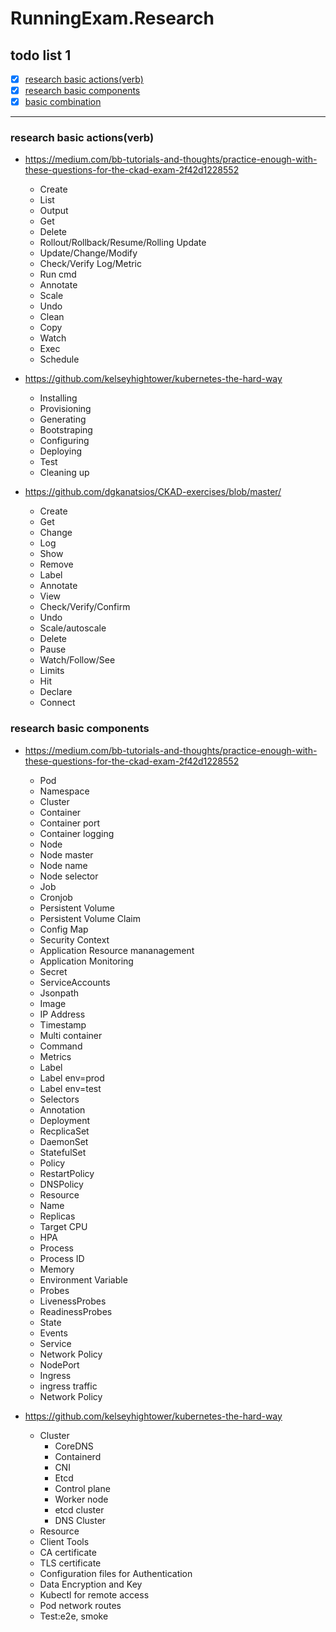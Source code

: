 # RunningExam.Research

## todo list 1

- [x] [research basic actions(verb)](research-basic-actions(verb))
- [x] [research basic components](research-basic-components)
- [x] [basic combination](k8s-analysis1-basic-combination.md)

--------
 
 ### research basic actions(verb)
 - https://medium.com/bb-tutorials-and-thoughts/practice-enough-with-these-questions-for-the-ckad-exam-2f42d1228552
    - Create
    - List
    - Output
    - Get
    - Delete
    - Rollout/Rollback/Resume/Rolling Update
    - Update/Change/Modify
    - Check/Verify Log/Metric
    - Run cmd
    - Annotate
    - Scale
    - Undo
    - Clean
    - Copy
    - Watch
    - Exec
    - Schedule

- https://github.com/kelseyhightower/kubernetes-the-hard-way
    - Installing
    - Provisioning
    - Generating
    - Bootstraping
    - Configuring
    - Deploying
    - Test
    - Cleaning up

- https://github.com/dgkanatsios/CKAD-exercises/blob/master/
    - Create
    - Get
    - Change
    - Log
    - Show
    - Remove
    - Label
    - Annotate
    - View
    - Check/Verify/Confirm
    - Undo
    - Scale/autoscale
    - Delete
    - Pause
    - Watch/Follow/See
    - Limits
    - Hit
    - Declare
    - Connect


### research basic components
- https://medium.com/bb-tutorials-and-thoughts/practice-enough-with-these-questions-for-the-ckad-exam-2f42d1228552
    
    - Pod
    - Namespace
    - Cluster
    - Container
    - Container port
    - Container logging
    - Node
    - Node master
    - Node name
    - Node selector
    - Job
    - Cronjob
    - Persistent Volume
    - Persistent Volume Claim
    - Config Map
    - Security Context
    - Application Resource mananagement
    - Application Monitoring
    - Secret
    - ServiceAccounts
    - Jsonpath
    - Image
    - IP Address
    - Timestamp
    - Multi container
    - Command
    - Metrics
    - Label
    - Label env=prod
    - Label env=test
    - Selectors
    - Annotation
    - Deployment
    - RecplicaSet
    - DaemonSet
    - StatefulSet
    - Policy
    - RestartPolicy
    - DNSPolicy
    - Resource
    - Name
    - Replicas
    - Target CPU
    - HPA
    - Process
    - Process ID
    - Memory
    - Environment Variable
    - Probes 
    - LivenessProbes
    - ReadinessProbes
    - State
    - Events
    - Service
    - Network Policy
    - NodePort
    - Ingress
    - ingress traffic
    - Network Policy

- https://github.com/kelseyhightower/kubernetes-the-hard-way
    - Cluster
        - CoreDNS
        - Containerd
        - CNI
        - Etcd
        - Control plane
        - Worker node
        - etcd cluster
        - DNS Cluster
    - Resource
    - Client Tools
    - CA certificate
    - TLS certificate
    - Configuration files for Authentication
    - Data Encryption and Key 
    - Kubectl for remote access
    - Pod network routes
    - Test:e2e, smoke
